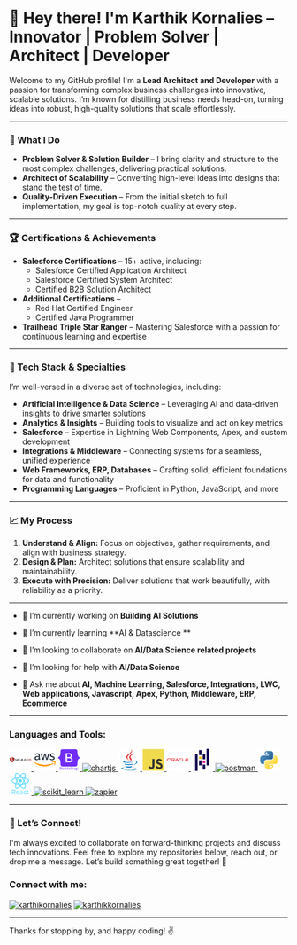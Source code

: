 # 👋 Hey there! I'm  Karthik Kornalies – Innovator | Problem Solver | Architect | Developer 

Welcome to my GitHub profile! I'm a **Lead Architect and Developer** with a passion for transforming complex business challenges into innovative, scalable solutions. I’m known for distilling business needs head-on, turning ideas into robust, high-quality solutions that scale effortlessly.

---

### 🚀 What I Do

- **Problem Solver & Solution Builder** – I bring clarity and structure to the most complex challenges, delivering practical solutions.
- **Architect of Scalability** – Converting high-level ideas into designs that stand the test of time.
- **Quality-Driven Execution** – From the initial sketch to full implementation, my goal is top-notch quality at every step.
  
---

### 🏆 Certifications & Achievements

- **Salesforce Certifications** – 15+ active, including:
  - Salesforce Certified Application Architect
  - Salesforce Certified System Architect
  - Certified B2B Solution Architect
- **Additional Certifications** – 
  - Red Hat Certified Engineer
  - Certified Java Programmer
- **Trailhead Triple Star Ranger** – Mastering Salesforce with a passion for continuous learning and expertise

---

### 🔧 Tech Stack & Specialties

I’m well-versed in a diverse set of technologies, including:

- **Artificial Intelligence & Data Science** – Leveraging AI and data-driven insights to drive smarter solutions
- **Analytics & Insights** – Building tools to visualize and act on key metrics
- **Salesforce** – Expertise in Lightning Web Components, Apex, and custom development
- **Integrations & Middleware** – Connecting systems for a seamless, unified experience
- **Web Frameworks, ERP, Databases** – Crafting solid, efficient foundations for data and functionality
- **Programming Languages** – Proficient in Python, JavaScript, and more

---

### 📈 My Process

1. **Understand & Align:** Focus on objectives, gather requirements, and align with business strategy.
2. **Design & Plan:** Architect solutions that ensure scalability and maintainability.
3. **Execute with Precision:** Deliver solutions that work beautifully, with reliability as a priority.

---
- 🔭 I’m currently working on **Building AI Solutions**

- 🌱 I’m currently learning **AI & Datascience **

- 👯 I’m looking to collaborate on **AI/Data Science related projects**

- 🤝 I’m looking for help with **AI/Data Science**

- 💬 Ask me about **AI, Machine Learning, Salesforce, Integrations, LWC, Web applications, Javascript, Apex, Python, Middleware, ERP, Ecommerce**
---


<h3 align="left">Languages and Tools:</h3>
<p align="left"> <a href="https://angular.io" target="_blank" rel="noreferrer"> <img src="https://raw.githubusercontent.com/devicons/devicon/master/icons/angularjs/angularjs-original-wordmark.svg" alt="angularjs" width="40" height="40"/> </a> <a href="https://aws.amazon.com" target="_blank" rel="noreferrer"> <img src="https://raw.githubusercontent.com/devicons/devicon/master/icons/amazonwebservices/amazonwebservices-original-wordmark.svg" alt="aws" width="40" height="40"/> </a> <a href="https://getbootstrap.com" target="_blank" rel="noreferrer"> <img src="https://raw.githubusercontent.com/devicons/devicon/master/icons/bootstrap/bootstrap-plain-wordmark.svg" alt="bootstrap" width="40" height="40"/> </a> <a href="https://www.chartjs.org" target="_blank" rel="noreferrer"> <img src="https://www.chartjs.org/media/logo-title.svg" alt="chartjs" width="40" height="40"/> </a> <a href="https://www.java.com" target="_blank" rel="noreferrer"> <img src="https://raw.githubusercontent.com/devicons/devicon/master/icons/java/java-original.svg" alt="java" width="40" height="40"/> </a> <a href="https://developer.mozilla.org/en-US/docs/Web/JavaScript" target="_blank" rel="noreferrer"> <img src="https://raw.githubusercontent.com/devicons/devicon/master/icons/javascript/javascript-original.svg" alt="javascript" width="40" height="40"/> </a> <a href="https://www.oracle.com/" target="_blank" rel="noreferrer"> <img src="https://raw.githubusercontent.com/devicons/devicon/master/icons/oracle/oracle-original.svg" alt="oracle" width="40" height="40"/> </a> <a href="https://pandas.pydata.org/" target="_blank" rel="noreferrer"> <img src="https://raw.githubusercontent.com/devicons/devicon/2ae2a900d2f041da66e950e4d48052658d850630/icons/pandas/pandas-original.svg" alt="pandas" width="40" height="40"/> </a> <a href="https://postman.com" target="_blank" rel="noreferrer"> <img src="https://www.vectorlogo.zone/logos/getpostman/getpostman-icon.svg" alt="postman" width="40" height="40"/> </a> <a href="https://www.python.org" target="_blank" rel="noreferrer"> <img src="https://raw.githubusercontent.com/devicons/devicon/master/icons/python/python-original.svg" alt="python" width="40" height="40"/> </a> <a href="https://reactjs.org/" target="_blank" rel="noreferrer"> <img src="https://raw.githubusercontent.com/devicons/devicon/master/icons/react/react-original-wordmark.svg" alt="react" width="40" height="40"/> </a> <a href="https://scikit-learn.org/" target="_blank" rel="noreferrer"> <img src="https://upload.wikimedia.org/wikipedia/commons/0/05/Scikit_learn_logo_small.svg" alt="scikit_learn" width="40" height="40"/> </a> <a href="https://zapier.com" target="_blank" rel="noreferrer"> <img src="https://www.vectorlogo.zone/logos/zapier/zapier-icon.svg" alt="zapier" width="40" height="40"/> </a> </p>

---


### 💬 Let’s Connect!

I'm always excited to collaborate on forward-thinking projects and discuss tech innovations. Feel free to explore my repositories below, reach out, or drop me a message. Let’s build something great together! 🌟

<h3 align="left">Connect with me:</h3>
<p align="left">
<a href="https://twitter.com/karthikornalies" target="blank"><img align="center" src="https://raw.githubusercontent.com/rahuldkjain/github-profile-readme-generator/master/src/images/icons/Social/twitter.svg" alt="karthikornalies" height="30" width="40" /></a>
<a href="https://linkedin.com/in/karthikkornalies" target="blank"><img align="center" src="https://raw.githubusercontent.com/rahuldkjain/github-profile-readme-generator/master/src/images/icons/Social/linked-in-alt.svg" alt="karthikkornalies" height="30" width="40" /></a>
</p>

---

Thanks for stopping by, and happy coding! ✌️
